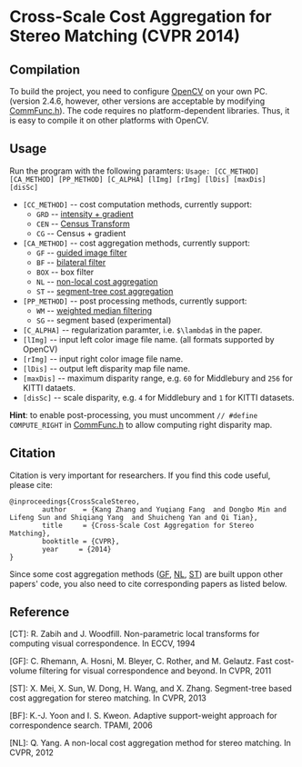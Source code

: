 Cross-Scale Cost Aggregation for Stereo Matching (CVPR 2014)
================

## Compilation
To build the project, you need to configure [OpenCV](http://opencv.org/) on your own PC. (version 2.4.6, however, other versions are acceptable by modifying [CommFunc.h](/SSCA/CommFunc.h)). The code requires no platform-dependent libraries. Thus, it is easy to compile it on other platforms with OpenCV.

## Usage
Run the program with the following paramters:
`Usage: [CC_METHOD] [CA_METHOD] [PP_METHOD] [C_ALPHA] [lImg] [rImg] [lDis] [maxDis] [disSc]`
- `[CC_METHOD]` -- cost computation methods, currently support:
  -  `GRD` -- [intensity + gradient](#GF)
  -  `CEN` -- [Census Transform](#CT)
  -  `CG`  -- Census + gradient
- `[CA_METHOD]` -- cost aggregation methods, currently support:
  - `GF` -- [guided image filter](#GF)
  - `BF` -- [bilateral filter](#BF)
  - `BOX` -- box filter
  - `NL` -- [non-local cost aggregation](#NL)
  - `ST` -- [segment-tree cost aggregation](#ST)
- `[PP_METHOD]` -- post processing methods, currently support:
  - `WM` -- [weighted median filtering](#GF)
  - `SG` -- segment based (experimental)
- `[C_ALPHA]` -- regularization paramter, i.e. `$\lambda$` in the paper.
- `[lImg]` -- input left color image file name. (all formats supported by OpenCV)
- `[rImg]` -- input right color image file name.
- `[lDis]` -- output left disparity map file name.
- `[maxDis]` -- maximum disparity range, e.g. `60` for Middlebury and `256` for KITTI dataets.
- `[disSc]` -- scale disparity, e.g. `4` for Middlebury and `1` for KITTI datasets.

**Hint**: to enable post-processing, you must uncomment `// #define COMPUTE_RIGHT` in [CommFunc.h](/SSCA/CommFunc.h) to allow computing right disparity map.

## Citation
Citation is very important for researchers. If you find this code useful, please cite:
```
@inproceedings{CrossScaleStereo,
        author    = {Kang Zhang and Yuqiang Fang  and Dongbo Min and Lifeng Sun and Shiqiang Yang  and Shuicheng Yan and Qi Tian},
        title     = {Cross-Scale Cost Aggregation for Stereo Matching},
        booktitle = {CVPR},
        year     = {2014}
}
```
Since some cost aggregation methods ([GF](#GF), [NL](#NL), [ST](#ST)) are built uppon other papers' code, you also need to cite corresponding papers as listed below.

## Reference
<a name="CT">[CT]</a>: R. Zabih and J. Woodfill. Non-parametric local transforms for computing visual correspondence. In ECCV, 1994

<a name="GF">[GF]</a>: C. Rhemann, A. Hosni, M. Bleyer, C. Rother, and M. Gelautz. Fast cost-volume filtering for visual correspondence and beyond. In CVPR, 2011

<a name="ST">[ST]</a>: X. Mei, X. Sun, W. Dong, H. Wang, and X. Zhang. Segment-tree based cost aggregation for stereo matching. In CVPR, 2013

<a name="BF">[BF]</a>: K.-J. Yoon and I. S. Kweon. Adaptive support-weight approach for correspondence search. TPAMI, 2006

<a name="NL">[NL]</a>: Q. Yang. A non-local cost aggregation method for stereo matching. In CVPR, 2012
